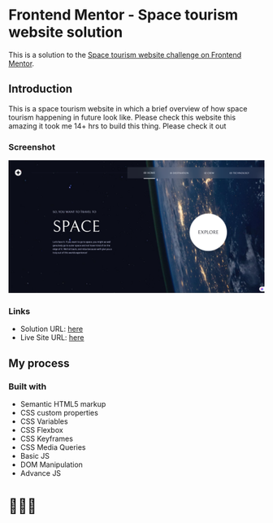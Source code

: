# Frontend Mentor - Space tourism website solution

This is a solution to the [Space tourism website challenge on Frontend Mentor](https://www.frontendmentor.io/challenges/space-tourism-multipage-website-gRWj1URZ3).

## Introduction
This is a space tourism website in which a brief overview of how space tourism happening in future look like. Please check this website this amazing it took me 14+ hrs to build this thing. Please check it out

### Screenshot

![](./starter-code/assets/shared/Screenshot.png)

### Links

- Solution URL: [here](https://www.frontendmentor.io/solutions/space-tourism-website-solution-ZXNSPnUZqU)
- Live Site URL: [here](https://sunilbaghel002.github.io/space-tourism-website/index.html)

## My process

### Built with

- Semantic HTML5 markup
- CSS custom properties
- CSS Variables
- CSS Flexbox
- CSS Keyframes
- CSS Media Queries
- Basic JS
- DOM Manipulation
- Advance JS

# 🚀🚀🚀